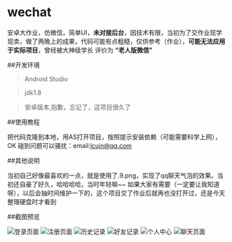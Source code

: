 # wechat

安卓大作业，仿微信，简单UI，__未对接后台__，因技术有限，当初为了交作业现学现卖，做了两晚上的成果，代码可能有点粗糙，仅供参考（作业），__可能无法应用于实际项目__，曾经被大神级学长 评价为 __“老人版微信”__

##开发环境

> Android Studio

> jdk1.8

>安卓版本,抱歉，忘记了，这项目很久了

##使用教程

把代码克隆到本地，用AS打开项目，按照提示安装依赖（可能需要科学上网），OK
碰到问题可以骚扰：email:lcujn@qq.com

##其他说明

当初自己好像最喜欢的一点，就是使用了.9.png，实现了qq聊天气泡的效果。当初还自豪了好久，哈哈哈哈，当时年轻嘛~~
如果大家有需要（一定要让我知道呀），以后会抽时间维护一下的，这个项目交了作业后就再也没打开过，还是今天整理硬盘时才看到

##截图预览

![登录页面](./images/login.png)
![注册页面](./images/register.png)
![历史记录](./images/history.png)
![好友记录](./images/list.png)
![个人中心](./images/zone.png)
![聊天页面](./images/chat.png)